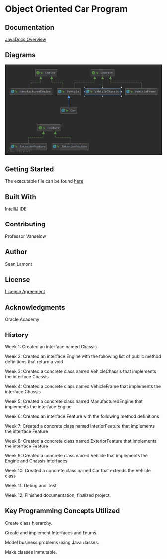 # Object Oriented Car Program

## Documentation
[JavaDocs Overview](https://slamont3134.github.io/Seans_Car_Project/)

## Diagrams
![Class Diagram](https://github.com/SLamont3134/Seans_Car_Project/blob/master/docs/Package%20stlamont3134.jpg)

## Getting Started
The executable file can be found [here](https://github.com/SLamont3134/Seans_Car_Project/blob/master/out/artifacts/Seans_Car_Projects_jar/Seans_Car_Projects.jar)

## Built With
IntelliJ IDE

## Contributing
Professor Vanselow

## Author
Sean Lamont

## License
[License Agreement](https://github.com/SLamont3134/Seans_Car_Project/blob/master/LICENSE)

## Acknowledgments
Oracle Academy

## History
Week 1: Created an interface named  Chassis.

Week 2: Created an interface Engine with the following list of public method definitions that return a void

Week 3: Created a concrete class named VehicleChassis that implements the interface Chassis

Week 4: Created a concrete class named VehicleFrame that implements the interface Chassis

Week 5: Created a concrete class named ManufacturedEngine that implements the interface Engine

Week 6: Created an interface Feature with the following method definitions

Week 7: Created a concrete class named InteriorFeature that implements the interface Feature

Week 8: Created a concrete class named ExteriorFeature that implements the interface Feature

Week 9: Created a concrete class named Vehicle that implements the Engine and Chassis interfaces

Week 10: Created a concrete class named Car that extends the Vehicle class

Week 11: Debug and Test

Week 12: Finished documentation, finalized project.


## Key Programming Concepts Utilized
Create class hierarchy.

Create and implement Interfaces and Enums.

Model business problems using Java classes.

Make classes immutable.

